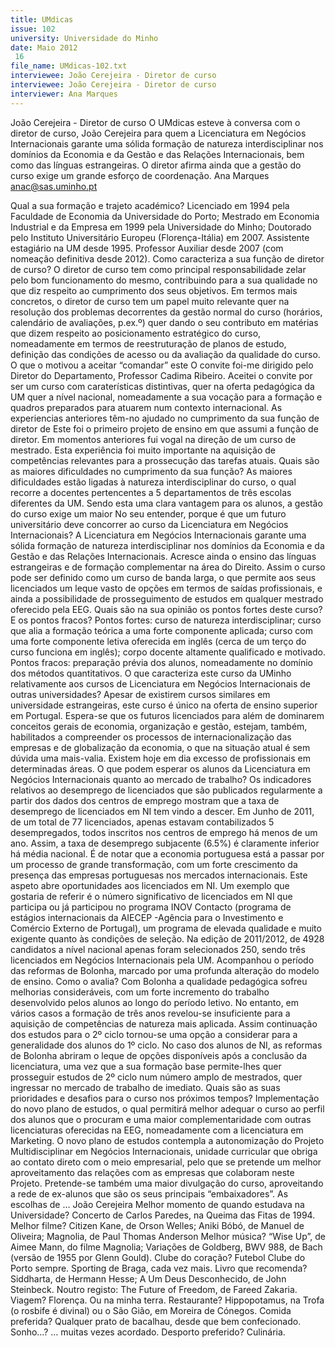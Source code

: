 ```yaml
---
title: UMdicas
issue: 102
university: Universidade do Minho
date: Maio 2012
 16
file_name: UMdicas-102.txt
interviewee: João Cerejeira - Diretor de curso
interviewee: João Cerejeira - Diretor de curso
interviewer: Ana Marques
---
```


João Cerejeira - Diretor de curso
O UMdicas esteve à conversa com o diretor de curso, João Cerejeira para quem a Licenciatura em Negócios Internacionais garante uma sólida formação
de natureza interdisciplinar nos domínios da Economia e da Gestão e das Relações Internacionais,
bem como das línguas estrangeiras. O diretor afirma ainda que a gestão do curso exige um grande
esforço de coordenação.
Ana Marques
anac@sas.uminho.pt

Qual a sua formação e trajeto académico?
Licenciado em 1994 pela Faculdade de Economia
da Universidade do Porto; Mestrado em Economia
Industrial e da Empresa em 1999 pela Universidade
do Minho; Doutorado pelo Instituto Universitário
Europeu (Florença-Itália) em 2007. Assistente estagiário
na UM desde 1995. Professor Auxiliar desde
2007 (com nomeação definitiva desde 2012).
Como caracteriza a sua função de diretor de
curso?
O diretor de curso tem como principal responsabilidade
zelar pelo bom funcionamento do mesmo,
contribuindo para a sua qualidade no que diz respeito
ao cumprimento dos seus objetivos. Em termos
mais concretos, o diretor de curso tem um papel
muito relevante quer na resolução dos problemas
decorrentes da gestão normal do curso (horários,
calendário de avaliações, p.ex.º) quer dando o seu
contributo em matérias que dizem respeito ao posicionamento
estratégico do curso, nomeadamente
em termos de reestruturação de planos de estudo,
definição das condições de acesso ou da avaliação
da qualidade do curso.
O que o motivou a aceitar “comandar” este
O convite foi-me dirigido pelo Diretor do Departamento,
Professor Cadima Ribeiro. Aceitei o convite
por ser um curso com caraterísticas distintivas,
quer na oferta pedagógica da UM quer a nível nacional,
nomeadamente a sua vocação para a formação
e quadros preparados para atuarem num contexto
internacional.
As experiencias anteriores têm-no ajudado
no cumprimento da sua função de diretor de
Este foi o primeiro projeto de ensino em que assumi
a função de diretor. Em momentos anteriores fui
vogal na direção de um curso de mestrado. Esta
experiência foi muito importante na aquisição de
competências relevantes para a prossecução das
tarefas atuais.
Quais são as maiores dificuldades no cumprimento
da sua função?
As maiores dificuldades estão ligadas à natureza
interdisciplinar do curso, o qual recorre a docentes
pertencentes a 5 departamentos de três escolas diferentes
da UM. Sendo esta uma clara vantagem
para os alunos, a gestão do curso exige um maior
No seu entender, porque é que um futuro universitário
deve concorrer ao curso da Licenciatura
em Negócios Internacionais?
A Licenciatura em Negócios Internacionais garante
uma sólida formação de natureza interdisciplinar
nos domínios da Economia e da Gestão e das Relações
Internacionais.
Acresce ainda o ensino das línguas estrangeiras e
de formação complementar na área do Direito. Assim
o curso pode ser definido como um curso de
banda larga, o que permite aos seus licenciados um
leque vasto de opções em termos de saídas profissionais,
e ainda a possibilidade de prosseguimento
de estudos em qualquer mestrado oferecido pela
EEG.
Quais são na sua opinião os pontos fortes
deste curso? E os pontos fracos?
Pontos fortes: curso de natureza interdisciplinar;
curso que alia a formação teórica a uma forte componente
aplicada; curso com uma forte componente
letiva oferecida em inglês (cerca de um terço do
curso funciona em inglês); corpo docente altamente
qualificado e motivado.
Pontos fracos: preparação prévia dos alunos, nomeadamente
no domínio dos métodos quantitativos.
O que caracteriza este curso da UMinho relativamente
aos cursos de Licenciatura em
Negócios Internacionais de outras universidades?
Apesar de existirem cursos similares em universidade
estrangeiras, este curso é único na oferta de
ensino superior em Portugal. Espera-se que os futuros
licenciados para além de dominarem conceitos
gerais de economia, organização e gestão, estejam,
também, habilitados a compreender os processos
de internacionalização das empresas e de globalização
da economia, o que na situação atual é sem
dúvida uma mais-valia.
Existem hoje em dia excesso de profissionais
em determinadas áreas. O que podem esperar
os alunos da Licenciatura em Negócios
Internacionais quanto ao mercado de trabalho?
Os indicadores relativos ao desemprego de licenciados
que são publicados regularmente a partir dos
dados dos centros de emprego mostram que a taxa
de desemprego de licenciados em NI tem vindo a
descer. Em Junho de 2011, de um total de 77 licenciados,
apenas estavam contabilizados 5 desempregados,
todos inscritos nos centros de emprego
há menos de um ano. Assim, a taxa de desemprego
subjacente (6.5%) é claramente inferior há média
nacional.
É de notar que a economia portuguesa está a passar
por um processo de grande transformação, com
um forte crescimento da presença das empresas
portuguesas nos mercados internacionais. Este
aspeto abre oportunidades aos licenciados em NI.
Um exemplo que gostaria de referir é o número significativo
de licenciados em NI que participa ou já
participou no programa INOV Contacto (programa
de estágios internacionais da AIECEP -Agência para
o Investimento e Comércio Externo de Portugal),
um programa de elevada qualidade e muito exigente
quanto às condições de seleção. Na edição de
2011/2012, de 4928 candidatos a nível nacional
apenas foram selecionados 250, sendo três licenciados
em Negócios Internacionais pela UM.
Acompanhou o período das reformas de Bolonha,
marcado por uma profunda alteração
do modelo de ensino. Como o avalia?
Com Bolonha a qualidade pedagógica sofreu melhorias
consideráveis, com um forte incremento do
trabalho desenvolvido pelos alunos ao longo do período
letivo. No entanto, em vários casos a formação
de três anos revelou-se insuficiente para a aquisição
de competências de natureza mais aplicada. Assim
continuação dos estudos para o 2º ciclo tornou-se
uma opção a considerar para a generalidade dos
alunos do 1º ciclo. No caso dos alunos de NI, as
reformas de Bolonha abriram o leque de opções disponíveis
após a conclusão da licenciatura, uma vez
que a sua formação base permite-lhes quer prosseguir
estudos de 2º ciclo num número amplo de
mestrados, quer ingressar no mercado de trabalho
de imediato.
Quais são as suas prioridades e desafios
para o curso nos próximos tempos?
Implementação do novo plano de estudos, o qual
permitirá melhor adequar o curso ao perfil dos alunos
que o procuram e uma maior complementaridade
com outras licenciaturas oferecidas na EEG,
nomeadamente com a licenciatura em Marketing. O
novo plano de estudos contempla a autonomização
do Projeto Multidisciplinar em Negócios Internacionais,
unidade curricular que obriga ao contato direto
com o meio empresarial, pelo que se pretende um
melhor aproveitamento das relações com as empresas
que colaboram neste Projeto.
Pretende-se também uma maior divulgação do curso,
aproveitando a rede de ex-alunos que são os
seus principais “embaixadores”.
As escolhas de …
João Cerejeira
Melhor momento de quando estudava na
Universidade? Concerto de Carlos Paredes, na
Queima das Fitas de 1994.
Melhor filme? Citizen Kane, de Orson Welles;
Aniki Bóbó, de Manuel de Oliveira; Magnolia, de
Paul Thomas Anderson
Melhor música? “Wise Up”, de Aimee Mann,
do filme Magnolia; Variações de Goldberg, BWV
988, de Bach (versão de 1955 por Glenn Gould).
Clube do coração? Futebol Clube do Porto
sempre. Sporting de Braga, cada vez mais.
Livro que recomenda? Siddharta, de Hermann
Hesse; A Um Deus Desconhecido, de John
Steinbeck. Noutro registo: The Future of Freedom,
de Fareed Zakaria.
Viagem? Florença. Ou na minha terra.
Restaurante? Hippopotamus, na Trofa (o rosbife
é divinal) ou o São Gião, em Moreira de Cónegos.
Comida preferida? Qualquer prato de bacalhau,
desde que bem confecionado.
Sonho…? … muitas vezes acordado.
Desporto preferido? Culinária.
